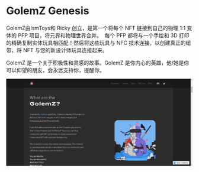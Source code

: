 # GolemZ Genesis

GolemZ由IsmToys和 Ricky 创立，是第一个将每个 NFT 链接到自己的物理 1:1 变体的 PFP 项目，将元界和物理世界合并。 
‍ 每个
PFP 都将与一个手绘和 3D 打印的精确复制实体玩具相匹配！然后将这些玩具与 NFC 技术连接，以创建真正的纽带，将 NFT 与您的新设计师玩具连接起来。 

GolemZ 是一个关于积极性和灵感的故事。GolemZ 是你内心的英雄，他/她是你可以仰望的朋友，会永远支持你，提醒你。

![nft](313123.png)
